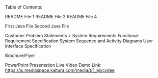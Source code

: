 Table of Contents:

README File 1
README File 2
README File 4

First Java File
Second Java File

Customer Problem Statements + System Requirements
Functional Requirement Specification
System Sequence and Activity Diagrams
User Interface Specification

Brochure/Flyer

PowerPoint Presentation
Live Video Demo Link: https://iu.mediaspace.kaltura.com/media/t/1_ejvcvdee
